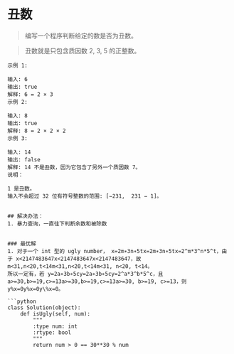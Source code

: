 # 丑数
> 编写一个程序判断给定的数是否为丑数。

> 丑数就是只包含质因数 2, 3, 5 的正整数。

```
示例 1:

输入: 6
输出: true
解释: 6 = 2 × 3
示例 2:

输入: 8
输出: true
解释: 8 = 2 × 2 × 2
示例 3:

输入: 14
输出: false
解释: 14 不是丑数，因为它包含了另外一个质因数 7。
说明：

1 是丑数。
输入不会超过 32 位有符号整数的范围: [−231,  231 − 1]。


## 解决办法：
1. 暴力查询，一直往下判断余数和被除数


### 最优解
1. 对于一个 int 型的 ugly number， x=2m∗3n∗5tx=2m∗3n∗5tx=2^m*3^n*5^t，由于 x<2147483647x<2147483647x<2147483647，故m<31,n<20,t<14m<31,n<20,t<14m<31, n<20, t<14。
所以一定有，若 y=2a∗3b∗5cy=2a∗3b∗5cy=2^a*3^b*5^c，且a>=30,b>=19,c>=13a>=30,b>=19,c>=13a>=30, b>=19, c>=13，则 y%x=0y%x=0y\%x=0。

```python
class Solution(object):
    def isUgly(self, num):
        """
        :type num: int
        :rtype: bool
        """
        return num > 0 == 30**30 % num
```
